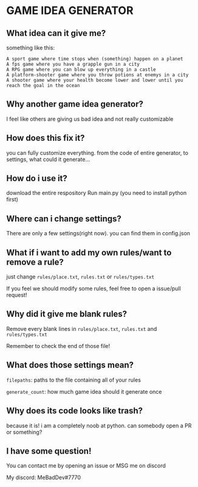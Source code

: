 # GAME IDEA GENERATOR## What idea can it give me?something like this:```A sport game where time stops when (something) happen on a planetA fps game where you have a grapple gun in a cityA RPG game where you can blow up everything in a castleA platform-shooter game where you throw potions at enemys in a cityA shooter game where your health become lower and lower until you reach the goal in the ocean```## Why another game idea generator?I feel like others are giving us bad idea and not really customizable## How does this fix it?you can fully customize everything. from the code of entire generator, to settings, what could it generate...## How do i use it?download the entire respositoryRun main.py (you need to install python first)## Where can i change settings?There are only a few settings(right now). you can find them in config.json## What if i want to add my own rules/want to remove a rule?just change `rules/place.txt`, `rules.txt` or `rules/types.txt`If you feel we should modify some rules, feel free to open a issue/pull request!## Why did it give me blank rules?Remove every blank lines in `rules/place.txt`, `rules.txt` and` rules/types.txt`Remember to check the end of those file!## What does those settings mean?`filepaths`: paths to the file containing all of your rules`generate_count`: how much game idea should it generate once## Why does its code looks like trash?because it is! i am a completely noob at python. can somebody open a PR or something?## I have some question!You can contact me by opening an issue or MSG me on discordMy discord: MeBadDev#7770